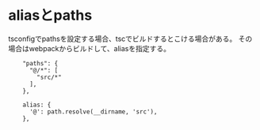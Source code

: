 # aliasとpaths

tsconfigでpathsを設定する場合、tscでビルドするとこける場合がある。
その場合はwebpackからビルドして、aliasを指定する。

```
    "paths": {
      "@/*": [
        "src/*"
      ],
    },
```

```
    alias: {
      '@': path.resolve(__dirname, 'src'),
    },
```
